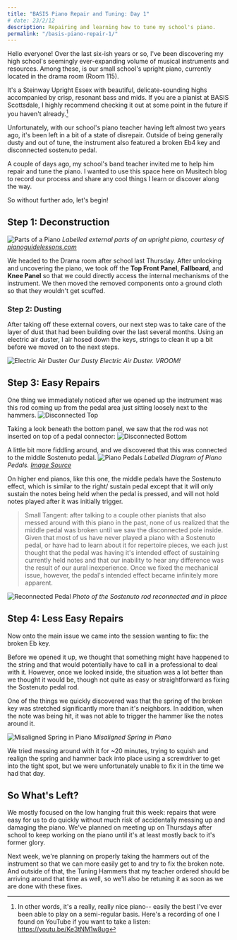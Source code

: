 ```yaml
---
title: "BASIS Piano Repair and Tuning: Day 1"
# date: 23/2/12
description: Repairing and learning how to tune my school's piano.
permalink: "/basis-piano-repair-1/"
---
```


Hello everyone! Over the last six-ish years or so, I've been discovering my high school's seemingly ever-expanding volume of musical instruments and resources. Among these, is our small school's upright piano, currently located in the drama room (Room 115).

It's a Steinway Upright Essex with beautiful, delicate-sounding highs accompanied by crisp, resonant bass and mids. If you are a pianist at BASIS Scottsdale, I highly recommend checking it out at some point in the future if you haven't already.[^1]

Unfortunately, with our school's piano teacher having left almost two years ago, it's been left in a bit of a state of disrepair. Outside of being generally dusty and out of tune, the instrument also featured a broken Eb4 key and disconnected sostenuto pedal.

A couple of days ago, my school's band teacher invited me to help him repair and tune the piano. I wanted to use this space here on Musitech blog to record our process and share any cool things I learn or discover along the way.

So without further ado, let's begin!

## Step 1: Deconstruction

![Parts of a Piano](/assets/images/2023-02-12-BASIS-Piano-Repair-Day1/partsOfPiano.jpg)
*Labelled external parts of an upright piano, courtesy of [pianoguidelessons.com](https://pianoguidelessons.com/parts-of-the-piano/)*

We headed to the Drama room after school last Thursday. After unlocking and uncovering the piano, we took off the **Top Front Panel**, **Fallboard**, and **Knee Panel** so that we could directly access the internal mechanisms of the instrument. We then moved the removed components onto a ground cloth so that they wouldn't get scuffed.

### Step 2: Dusting

After taking off these external covers, our next step was to take care of the layer of dust that had been building over the last several months. Using an electric air duster, I air hosed down the keys, strings to clean it up a bit before we moved on to the next steps.

![Electric Air Duster](/assets/images/2023-02-12-BASIS-Piano-Repair-Day1/e-air_duster.jpg)
*Our Dusty Electric Air Duster. VROOM!*

## Step 3: Easy Repairs

One thing we immediately noticed after we opened up the instrument was this rod coming up from the pedal area just sitting loosely next to the hammers.
![Disconnected Top](/assets/images/2023-02-12-BASIS-Piano-Repair-Day1/DisconnectedSosTop.jpg)

Taking a look beneath the bottom panel, we saw that the rod was not inserted on top of a pedal connector:
![Disconnected Bottom](/assets/images/2023-02-12-BASIS-Piano-Repair-Day1/DisconnectedSosBottom.jpg)

A little bit more fiddling around, and we discovered that this was connected to the middle Sostenuto pedal.
![Piano Pedals](/assets/images/2023-02-12-BASIS-Piano-Repair-Day1/PianoPedals.png)
*Labelled Diagram of Piano Pedals. [Image Source](https://www.pianoforte-music.com/wp-content/uploads/2021/07/pedals.jpeg)*

On higher end pianos, like this one, the middle pedals have the Sostenuto effect, which is similar to the right/ sustain pedal except that it will only sustain the notes being held when the pedal is pressed, and will not hold notes played after it was initially trigger.

> Small Tangent: after talking to a couple other pianists that also messed around with this piano in the past, none of us realized that the middle pedal was broken until we saw the disconnected pole inside. Given that most of us have never played a piano with a Sostenuto pedal, or have had to learn about it for repertoire pieces, we each just thought that the pedal was having it's intended effect of sustaining currently held notes and that our inability to hear any difference was the result of our aural inexperience. Once we fixed the mechanical issue, however, the pedal's intended effect became infinitely more apparent.

![Reconnected Pedal](/assets/images/2023-02-12-BASIS-Piano-Repair-Day1/ConnectedSos.jpg)
*Photo of the Sostenuto rod reconnected and in place*

## Step 4: Less Easy Repairs

Now onto the main issue we came into the session wanting to fix: the broken Eb key.

Before we opened it up, we thought that something might have happened to the string and that would potentially have to call in a professional to deal with it. However, once we looked inside, the situation was a lot better than we thought it would be, though not quite as easy or straightforward as fixing the Sostenuto pedal rod.

One of the things we quickly discovered was that the spring of the broken key was stretched significantly more than it's neighbors. In addition, when the note was being hit, it was not able to trigger the hammer like the notes around it.

![Misaligned Spring in Piano](/assets/images/2023-02-12-BASIS-Piano-Repair-Day1/AnnotatedSprings.png)
*Misaligned Spring in Piano*

We tried messing around with it for ~20 minutes, trying to squish and realign the spring and hammer back into place using a screwdriver to get into the tight spot, but we were unfortunately unable to fix it in the time we had that day.

## So What's Left?

We mostly focused on the low hanging fruit this week: repairs that were easy for us to do quickly without much risk of accidentally messing up and damaging the piano. We've planned on meeting up on Thursdays after school to keep working on the piano until it's at least mostly back to it's former glory.

Next week, we're planning on properly taking the hammers out of the instrument so that we can more easily get to and try to fix the broken note. And outside of that, the Tuning Hammers that my teacher ordered should be arriving around that time as well, so we'll also be retuning it as soon as we are done with these fixes.

[^1]: In other words, it's a really, really nice piano-- easily the best I've ever been able to play on a semi-regular basis. Here's a recording of one I found on YouTube if you want to take a listen: https://youtu.be/Ke3tNM1w8ug
